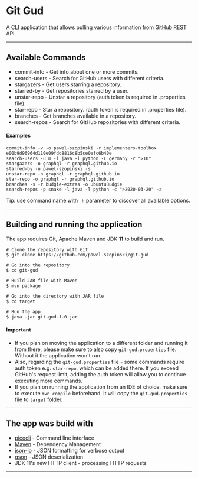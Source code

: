 # Git Gud
 
A CLI application that allows pulling various information from GitHub REST API.

---

## Available Commands
- commit-info   - Get info about one or more commits.
- search-users  - Search for GitHub users with different criteria.
- stargazers    - Get users starring a repository.
- starred-by    - Get repositories starred by a user.
- unstar-repo   - Unstar a repository (auth token is required in .properties file).
- star-repo     - Star a repository. (auth token is required in .properties file).
- branches      - Get branches available in a repository.
- search-repos  - Search for GitHub repositories with different criteria.

#### Examples
```
commit-info -v -o pawel-szopinski -r implementers-toolbox e00b9d96964d110e09fdd8816c8b5ce0efc6b40e
search-users -u m -l java -l python -L germany -r ">10"
stargazers -o graphql -r graphql.github.io
starred-by -u pawel-szopinski -s
unstar-repo -o graphql -r graphql.github.io
star-repo -o graphql -r graphql.github.io
branches -s -r budgie-extras -o UbuntuBudgie
search-repos -p snake -l java -l python -c ">2020-03-20" -a
```
Tip: use command name with ```-h``` parameter to discover all available options.

---

## Building and running the application

The app requires Git, Apache Maven and JDK **11** to build and run.

```
# Clone the repository with Git
$ git clone https://github.com/pawel-szopinski/git-gud
   
# Go into the repository
$ cd git-gud
   
# Build JAR file with Maven 
$ mvn package

# Go into the directory with JAR file
$ cd target
   
# Run the app
$ java -jar git-gud-1.0.jar
```
#### Important
- If you plan on moving the application to a different folder and running it from there, please make sure to also copy ```git-gud.properties``` file. Without it the application won't run.
- Also, regarding the ```git-gud.properties``` file - some commands require auth token e.g. ```star-repo```, which can be added there. If you exceed GitHub's request limit, adding the auth token will allow you to continue executing more commands.
- If you plan on running the application from an IDE of choice, make sure to execute ```mvn compile``` beforehand. It will copy the ```git-gud.properties``` file to ```target``` folder.

---

## The app was build with
- [picocli](https://github.com/remkop/picocli) - Command line interface
- [Maven](https://maven.apache.org/) - Dependency Management
- [json-io](https://github.com/jdereg/json-io) - JSON formatting for verbose output
- [gson](https://github.com/google/gson) - JSON deserialization
- JDK 11's new HTTP client - processing HTTP requests

---
